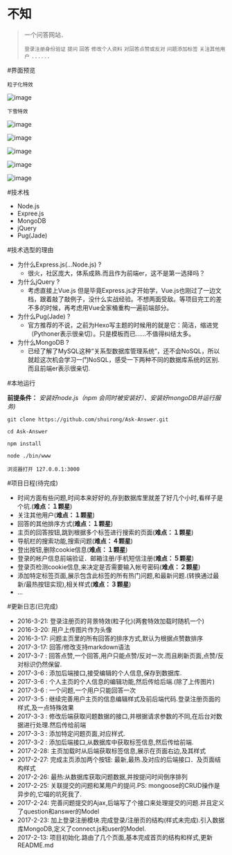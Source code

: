 # 不知

>   一个问答网站．
>
>   `登录注册身份验证` `提问` `回答` `修改个人资料` `对回答点赞或反对` `问题添加标签` `关注其他用户` `......`

#界面预览

`粒子化特效`

![image](/screenshots/11.png)

`下雪特效` 

![image](/screenshots/1.png)

![image](/screenshots/2.png)

![image](/screenshots/3.png)

![image](/screenshots/4.png)

![image](/screenshots/5.png)

#技术栈

*   Node.js
*   Expree.js
*   MongoDB
*   jQuery
*   Pug(Jade)


#技术选型的理由


* 为什么Express.js(...Node.js) ?
    *   很火，社区庞大，体系成熟.而且作为前端er，这不是第一选择吗？
* 为什么jQuery ? 
    *   考虑直接上Vue.js 但是毕竟Express.js才开始学，Vue.js也刚过了一边文档，跟着敲了敲例子，没什么实战经验。不想两面受敌。等项目完工的差不多的时候，再考虑用Vue全家桶重构一遍前端部分。
* 为什么Pug(Jade) ? 
    *   官方推荐的不说，之前为Hexo写主题的时候用的就是它：简洁，缩进党（Pythoner表示很亲切）。只是模板而已......不值得纠结太多。
* 为什么MongoDB ?
    *   已经了解了MySQL这种“关系型数据库管理系统”，还不会NoSQL，所以就趁这次机会学习一门NoSQL，感受一下两种不同的数据库系统的区别.而且前端er表示很亲切.

#本地运行


**前提条件：**
*安装好node.js（npm 会同时被安装好）、安装好mongoDB并运行服务)*

`git clone https://github.com/shuirong/Ask-Answer.git`

`cd Ask-Answer`

`npm install`

`node ./bin/www`

`浏览器打开 127.0.0.1:3000`

#项目日程(待完成)

*   时间方面有些问题,时间本来好好的,存到数据库里就差了好几个小时,看样子是个坑.(**难点：１颗星**)
*   关注其他用户(**难点：１颗星**)
*   回答的其他排序方式(**难点：１颗星**)
*   主页的回答按钮,跳到根据多个标签进行搜索的页面(**难点：１颗星**)
*   导航栏的搜索功能,搜索问题(**难点：４颗星**)
*   登出按钮,删除cookie信息(**难点：１颗星**)
*   登录的帐户信息前端验证．邮箱注册/手机短信注册(**难点：５颗星**)
*   登录页检测cookie信息,来决定是否需要输入帐号密码(**难点：２颗星**)
*   添加特定标签页面,展示包含此标签的所有热门问题,和最新问题.(转换通过最新/最热按钮实现),相关样式(**难点：３颗星**)
*   ...

#更新日志(已完成)

* 2016-3-21:    登录注册页的背景特效(粒子化)(两套特效加载时随机一个)
* 2016-3-20:    用户上传图片作为头像
* 2016-3-17:    问题主页里的所有回答的排序方式,默认为根据点赞数排序
* 2017-3-17:    回答/修改支持markdown语法
* 2017-3-7  :    回答点赞,一个回答,用户只能点赞/反对一次.而且刷新页面,点赞/反对标识仍然保留.
* 2017-3-6 :    添加后端接口,接受编辑的个人信息,保存到数据库.
* 2017-3-6 :    个人主页的个人信息的编辑功能,然后传给后端.(除了上传图片)
* 2017-3-6 :    一个问题,一个用户只能回答一次
* 2017-3-5 :    继续完善用户主页的信息编辑样式及前后端代码.登录注册页面的样式,及一点特殊效果
* 2017-3-3 :    修改后端获取问题数据的接口,并根据请求参数的不同,在后台对数据进行处理.然后传给前端
* 2017-3-3 :    添加特定问题页面,对应样式.
* 2017-3-2 :    添加后端接口,从数据库中获取标签信息,然后传给前端.
* 2017-2-28:    主页加载时从后端获取标签信息,展示在页面右边,及其样式
* 2017-2-27:    完成主页添加两个按钮: 最新,最热.及对应的后端接口．及页面结构样式
* 2017-2-26:    最热:从数据库获取问题数据,并按提问时间倒序排列
* 2017-2-25:    关联提交的问题和某用户的提问.PS: mongoose的CRUD操作是异步的,它喵的坑死我了.
* 2017-2-24:    完善问题提交的Ajax,后端写了个接口来处理提交的问题.并且定义了question和answer的Model
* 2017-2-23:    加上登录注册模块.完成登录/注册页的结构(样式未完成).引入数据库MongoDB,定义了connect.js和user的Model.
* 2017-2-13:    项目初始化.路由了几个页面,基本完成首页的结构和样式,更新README.md

